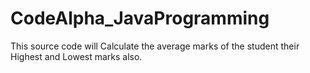 # CodeAlpha_JavaProgramming
This source code will Calculate the average marks of the student their Highest and Lowest marks also.
